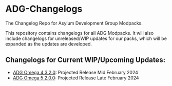 # ADG-Changelogs
The Changelog Repo for Asylum Development Group Modpacks. 

This repository contains changelogs for all ADG Modpacks. It will also include changelogs for unreleased/WIP updates for our packs, which will be expanded as the updates are developed.

## Changelogs for Current WIP/Upcoming Updates:

* [ADG Omega 4 3.2.0](Omega-4/3.2.0-changelog.txt): Projected Release Mid February 2024
* [ADG Omega 5 2.0.0](Omega-5/2.0.0-changelog.txt): Projected Release Late February 2024